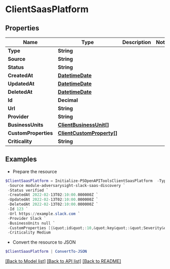 # ClientSaasPlatform
## Properties

Name | Type | Description | Notes
------------ | ------------- | ------------- | -------------
**Type** | **String** |  | 
**Source** | **String** |  | 
**Status** | **String** |  | 
**CreatedAt** | [**DatetimeDate**](DatetimeDate.md) |  | 
**UpdatedAt** | [**DatetimeDate**](DatetimeDate.md) |  | 
**DeletedAt** | [**DatetimeDate**](DatetimeDate.md) |  | 
**Id** | **Decimal** |  | 
**Url** | **String** |  | 
**Provider** | **String** |  | 
**BusinessUnits** | [**ClientBusinessUnit[]**](ClientBusinessUnit.md) |  | 
**CustomProperties** | [**ClientCustomProperty[]**](ClientCustomProperty.md) |  | 
**Criticality** | **String** |  | 

## Examples

- Prepare the resource
```powershell
$ClientSaasPlatform = Initialize-PSOpenAPIToolsClientSaasPlatform  -Type saasPlatform `
 -Source module-adversarysight-slack-saas-discovery `
 -Status verified `
 -CreatedAt 2022-02-13T02:10:00.000000Z `
 -UpdatedAt 2022-02-13T02:10:00.000000Z `
 -DeletedAt 2022-02-13T02:10:00.000000Z `
 -Id 123 `
 -Url https://example.slack.com `
 -Provider Slack `
 -BusinessUnits null `
 -CustomProperties [{&quot;id&quot;:10,&quot;key&quot;:&quot;Severity&quot;,&quot;value&quot;:&quot;normal&quot;,&quot;isPreset&quot;:false,&quot;modelType&quot;:&quot;saasPlatform&quot;,&quot;modelId&quot;:209,&quot;createdAt&quot;:&quot;2024-09-24T02:37:27.000Z&quot;,&quot;updatedAt&quot;:&quot;2024-09-24T02:38:35.000Z&quot;},{&quot;id&quot;:11,&quot;key&quot;:&quot;Vulnerability&quot;,&quot;value&quot;:&quot;low risk&quot;,&quot;isPreset&quot;:false,&quot;modelType&quot;:&quot;saasPlatform&quot;,&quot;modelId&quot;:209,&quot;createdAt&quot;:&quot;2024-09-24T02:37:27.000Z&quot;,&quot;updatedAt&quot;:&quot;2024-09-24T02:38:35.000Z&quot;}] `
 -Criticality Medium
```

- Convert the resource to JSON
```powershell
$ClientSaasPlatform | ConvertTo-JSON
```

[[Back to Model list]](../README.md#documentation-for-models) [[Back to API list]](../README.md#documentation-for-api-endpoints) [[Back to README]](../README.md)

